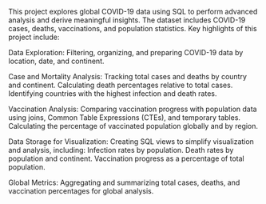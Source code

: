 This project explores global COVID-19 data using SQL to perform advanced analysis and derive meaningful insights. The dataset includes COVID-19 cases, deaths, vaccinations, and population statistics. Key highlights of this project include:

Data Exploration: Filtering, organizing, and preparing COVID-19 data by location, date, and continent.

Case and Mortality Analysis:
Tracking total cases and deaths by country and continent.
Calculating death percentages relative to total cases.
Identifying countries with the highest infection and death rates.

Vaccination Analysis:
Comparing vaccination progress with population data using joins, Common Table Expressions (CTEs), and temporary tables.
Calculating the percentage of vaccinated population globally and by region.

Data Storage for Visualization:
Creating SQL views to simplify visualization and analysis, including:
Infection rates by population.
Death rates by population and continent.
Vaccination progress as a percentage of total population.

Global Metrics: Aggregating and summarizing total cases, deaths, and vaccination percentages for global analysis.
